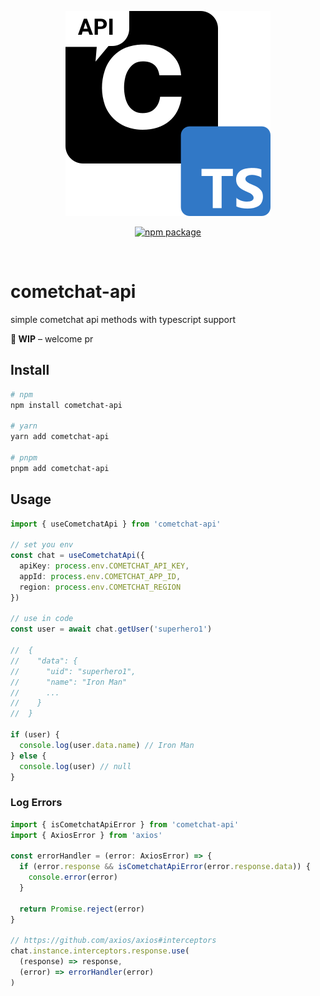 <p align="center">
  <img src="https://raw.githubusercontent.com/reslear/cometchat-api/HEAD/logo.svg" alt="cometchat-api">
</p>
<p align="center">
  <a href="https://npmjs.com/package/cometchat-api"><img src="https://img.shields.io/npm/v/cometchat-api.svg" alt="npm package"></a>
</p>
<br/>

# cometchat-api

simple cometchat api methods with typescript support

**🚧 WIP** – welcome pr

## Install

```sh
# npm
npm install cometchat-api

# yarn
yarn add cometchat-api

# pnpm
pnpm add cometchat-api
```

## Usage

```ts
import { useCometchatApi } from 'cometchat-api'

// set you env
const chat = useCometchatApi({
  apiKey: process.env.COMETCHAT_API_KEY,
  appId: process.env.COMETCHAT_APP_ID,
  region: process.env.COMETCHAT_REGION
})

// use in code
const user = await chat.getUser('superhero1')

//  {
//    "data": {
//      "uid": "superhero1",
//      "name": "Iron Man"
//      ...
//    }
//  }

if (user) {
  console.log(user.data.name) // Iron Man
} else {
  console.log(user) // null
}
```

### Log Errors

```ts
import { isCometchatApiError } from 'cometchat-api'
import { AxiosError } from 'axios'

const errorHandler = (error: AxiosError) => {
  if (error.response && isCometchatApiError(error.response.data)) {
    console.error(error)
  }

  return Promise.reject(error)
}

// https://github.com/axios/axios#interceptors
chat.instance.interceptors.response.use(
  (response) => response,
  (error) => errorHandler(error)
)
```

